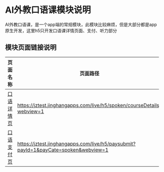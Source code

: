 <!-- 模块大标题 -->
# AI外教口语课模块说明
<!-- 模块说明 -->
AI外教口语课，是一个app端的常规模块，此模块比较麻烦，但是大部分都是app原生开发，这里h5只开发口语课详情页面、支付、听力部分

<!--项目功能模块说明-->
## 模块页面链接说明
| 页面名称 | 页面路径 | 传参说明 | 支持平台 |
|--------|---------|---------|---------|
|[口语详情页](./pages/detail.md) | https://jztest.jinghangapps.com/live/h5/spoken/courseDetails?webview=1 | webview=1 | webview、h5 | 
|[口语支付页]() | https://jztest.jinghangapps.com/live/h5/paysubmit?payId=1&payCate=spoken&webview=1 | webview=1<br/>payId=1<br/>payCate=spoken | webview、h5 | 